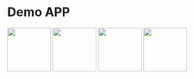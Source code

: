 # Demo APP

<img src = "https://github.com/user-attachments/assets/a9b2ecbc-aa12-4f53-9b2e-beb03918bb1b" width=100 hight=100>
<img src = "https://github.com/user-attachments/assets/56a30f8c-d170-4670-b267-25d09e66e2bb" width=100 hight=100>
<img src = "https://github.com/user-attachments/assets/4dbf8352-05d3-4b9b-80c7-7304bcb31485" width=100 hight=100>
<img src = "https://github.com/user-attachments/assets/31a22a7f-6751-4022-9004-e49abf44f68b" width=100 hight=100>
